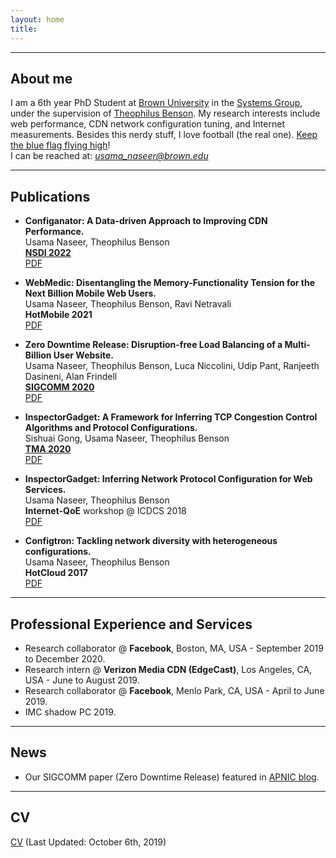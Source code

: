 ```yaml
---
layout: home
title:  
---
```


___
## About me

I am a 6th year PhD Student at [Brown University](http://cs.brown.edu/) in the [Systems Group](https://systems.cs.brown.edu/), under the supervision of [Theophilus Benson](http://cs.brown.edu/~tab/). My research interests include web performance, CDN network configuration tuning, and Internet measurements. Besides this nerdy stuff, I love football (the real one). [Keep the blue flag flying high](https://www.uefa.com/uefachampionsleague/match/2007693--bayern-vs-chelsea/)!  
I can be reached at: *usama_naseer@brown.edu*

___
## Publications

- **Configanator: A Data-driven Approach to Improving CDN Performance.**  
Usama Naseer, Theophilus Benson  
[**NSDI 2022**](https://www.usenix.org/conference/nsdi22)  
[PDF](#)  

- **WebMedic: Disentangling the Memory-Functionality Tension for the Next Billion Mobile Web Users.**  
Usama Naseer, Theophilus Benson, Ravi Netravali  
**HotMobile 2021**  
[PDF](https://dl.acm.org/doi/10.1145/3446382.3448652)  

- **Zero Downtime Release: Disruption-free Load Balancing of a Multi-Billion User Website.**  
Usama Naseer, Theophilus Benson, Luca Niccolini, Udip Pant, Ranjeeth Dasineni, Alan Frindell  
[**SIGCOMM 2020**](https://research.fb.com/publications/zero-downtime-release-disruption-free-load-balancing-of-a-multi-billion-user-website/)  
[PDF](#)  

- **InspectorGadget: A Framework for Inferring TCP Congestion Control Algorithms and Protocol Configurations.**  
Sishuai Gong, Usama Naseer, Theophilus Benson  
[**TMA 2020**](https://tma.ifip.org/2020/main-conference/)  
[PDF](#)  

- **InspectorGadget: Inferring Network Protocol Configuration for Web Services.**  
Usama Naseer, Theophilus Benson  
**Internet-QoE** workshop @ ICDCS 2018  
[PDF](https://ieeexplore.ieee.org/abstract/document/8416446/)  

- **Configtron: Tackling network diversity with heterogeneous configurations.**  
Usama Naseer, Theophilus Benson  
**HotCloud 2017**  
[PDF](https://www.usenix.org/system/files/conference/hotcloud17/hotcloud17-paper-naseer.pdf)  

___
## Professional Experience and Services
- Research collaborator @ **Facebook**, Boston, MA, USA - September 2019 to December 2020.  
- Research intern @ **Verizon Media CDN (EdgeCast)**, Los Angeles, CA, USA - June to August 2019.  
- Research collaborator @ **Facebook**, Menlo Park, CA, USA - April to June 2019.
- IMC shadow PC 2019.

___
## News
- Our SIGCOMM paper (Zero Downtime Release) featured in [APNIC blog](https://blog.apnic.net/2021/03/29/how-facebook-achieves-disruption-free-updates-with-zero-downtime/).

___
## CV
[CV](assets/resume-updated.pdf) (Last Updated: October 6th, 2019)

